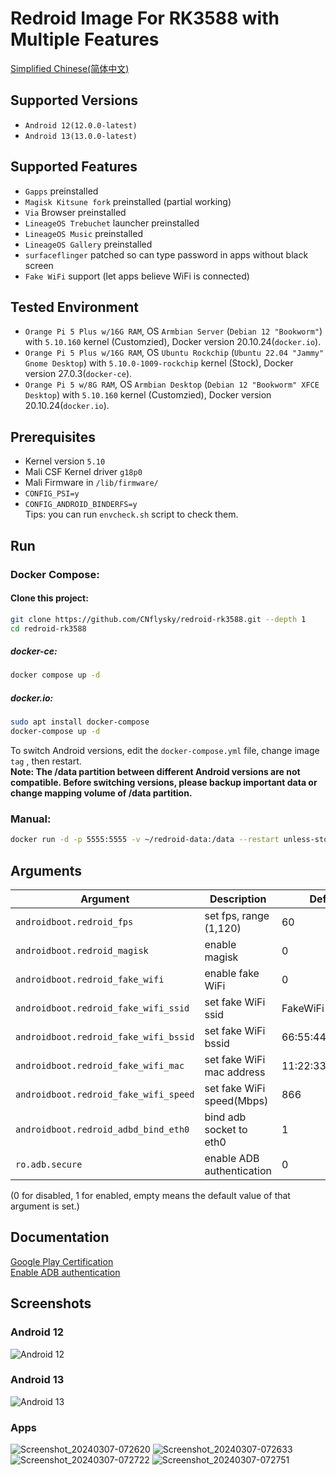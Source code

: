 # Redroid Image For RK3588 with Multiple Features
[Simplified Chinese(简体中文)](./README_zh.md)  

## Supported Versions
- `Android 12(12.0.0-latest)`
- `Android 13(13.0.0-latest)`

## Supported Features
- `Gapps` preinstalled
- `Magisk Kitsune fork` preinstalled (partial working)
- `Via` Browser preinstalled
- `LineageOS Trebuchet` launcher preinstalled
- `LineageOS Music` preinstalled
- `LineageOS Gallery` preinstalled
- `surfaceflinger` patched so can type password in apps without black screen
- `Fake WiFi` support (let apps believe WiFi is connected)

## Tested Environment

- `Orange Pi 5 Plus w/16G RAM`, OS `Armbian Server` (`Debian 12 "Bookworm"`) with `5.10.160` kernel (Customzied), Docker version 20.10.24(`docker.io`).
- `Orange Pi 5 Plus w/16G RAM`, OS `Ubuntu Rockchip` (`Ubuntu 22.04 "Jammy" Gnome Desktop`) with `5.10.0-1009-rockchip` kernel (Stock), Docker version 27.0.3(`docker-ce`).
- `Orange Pi 5 w/8G RAM`, OS `Armbian Desktop` (`Debian 12 "Bookworm" XFCE Desktop`) with `5.10.160` kernel (Customzied), Docker version 20.10.24(`docker.io`).

## Prerequisites
- Kernel version `5.10`
- Mali CSF Kernel driver `g18p0`
- Mali Firmware in `/lib/firmware/`
- `CONFIG_PSI=y`
- `CONFIG_ANDROID_BINDERFS=y`  
Tips: you can run `envcheck.sh` script to check them.

## Run
### Docker Compose: 

#### Clone this project: 

```bash
git clone https://github.com/CNflysky/redroid-rk3588.git --depth 1
cd redroid-rk3588
```

##### docker-ce: 

```bash
docker compose up -d
```

##### docker.io: 

```bash
sudo apt install docker-compose
docker-compose up -d
```

To switch Android versions, edit the `docker-compose.yml` file, change image `tag` , then restart.  
**Note: The /data partition between different Android versions are not compatible. Before switching versions, please backup important data or change mapping volume of /data partition.**

### Manual: 

```bash
docker run -d -p 5555:5555 -v ~/redroid-data:/data --restart unless-stopped --name redroid --privileged cnflysky/redroid-rk3588:12.0.0-latest androidboot.redroid_height=1920 androidboot.redroid_width=1080
```

## Arguments

| Argument | Description | Default |
| --- | --- | --- |
| `androidboot.redroid_fps` | set fps, range (1,120) | 60 |
| `androidboot.redroid_magisk` | enable magisk | 0 |
| `androidboot.redroid_fake_wifi` | enable fake WiFi | 0 |
| `androidboot.redroid_fake_wifi_ssid` | set fake WiFi ssid | FakeWiFi |
| `androidboot.redroid_fake_wifi_bssid` | set fake WiFi bssid | 66:55:44:33:22:11 |
| `androidboot.redroid_fake_wifi_mac` | set fake WiFi mac address | 11:22:33:44:55:66 |
| `androidboot.redroid_fake_wifi_speed` | set fake WiFi speed(Mbps) | 866 |
| `androidboot.redroid_adbd_bind_eth0` | bind adb socket to eth0 | 1 |
| `ro.adb.secure` | enable ADB authentication | 0 |

(0 for disabled, 1 for enabled, empty means the default value of that argument is set.)

## Documentation
[Google Play Certification](https://github.com/CNflysky/redroid-rk3588/wiki/en:-Google-Play-Certification)  
[Enable ADB authentication](https://github.com/CNflysky/redroid-rk3588/wiki/en:-Enable-ADB-authentication)

## Screenshots

### Android 12
![Android 12](https://github.com/CNflysky/redroid-rk3588/assets/48781081/1fb19e50-b6d7-414a-838f-93a2069a1c2c)
### Android 13
![Android 13](https://github.com/CNflysky/redroid-rk3588/assets/48781081/06336b3c-3acc-420e-afd3-40af518aa9fc)
### Apps
![Screenshot_20240307-072620](https://github.com/CNflysky/redroid-rk3588/assets/48781081/5cb921b6-ff7f-4d4b-8758-d788d91339b8)
![Screenshot_20240307-072633](https://github.com/CNflysky/redroid-rk3588/assets/48781081/308cd487-5f90-470c-88fd-4ade4973d5a5)
![Screenshot_20240307-072722](https://github.com/CNflysky/redroid-rk3588/assets/48781081/e6edcf4f-a761-47d3-8ce9-1f7d7ca194e8)
![Screenshot_20240307-072751](https://github.com/CNflysky/redroid-rk3588/assets/48781081/be2d1163-93bf-4590-a474-b5f0fadb2d20)

